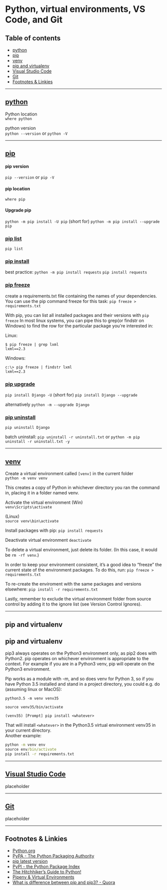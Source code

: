 

# Python, virtual environments, VS Code, and Git

## Table of contents

* [python](#python)
* [pip](#pip)
* [venv](#venv)
* [pip and virtualenv](#pip_venv)
* [Visual Studio Code](#vscode)
* [Git](#Git)
* [Footnotes & Linkies](#footnotes_linkies)

---
## [python](https://www.python.org/)

Python location<br>
`where python`

python version<br>
`python --version` or `python -V`

---
## [pip](https://pip.pypa.io/)

#### pip version
`pip --version` or `pip -V`

####  pip location
`where pip`

#### Upgrade pip
`python -m pip install -U pip` (short for)
`python -m pip install --upgrade pip`

### [pip list](https://pip.pypa.io/en/stable/reference/pip_list/)
`pip list`

### [pip install](https://pip.pypa.io/en/stable/reference/pip_install/)
best practice: `python -m pip install requests`
`pip install requests`

### [pip freeze](https://pip.pypa.io/en/stable/reference/pip_freeze/)
create a requirements.txt file containing the names of your dependencies. You can use the pip command freeze for this task:
`pip freeze > requirements.txt`


With pip, you can list all installed packages and their versions with `pip freeze`
In most linux systems, you can pipe this to grep(or findstr on Windows) to find the row for the particular package you're interested in:

Linux:
```
$ pip freeze | grep lxml
lxml==2.3
```

Windows:
```
c:\> pip freeze | findstr lxml
lxml==2.3
```

### [pip upgrade](https://link.com)
`pip install Django -U` (short for) `pip install Django --upgrade`

alternatively `python -m --upgrade Django`

### [pip uninstall](https://pip.pypa.io/en/stable/reference/pip_uninstall/)<br>
`pip uninstall Django`

batch uninstall:
`pip uninstall -r uninstall.txt` or `python -m pip uninstall -r uninstall.txt -y`

---
## [venv](https://docs.python.org/3/library/venv.html)
Create a virtual environment called `[venv]` in the current folder<br>
`python -m venv venv`<br>

This creates a copy of Python in whichever directory you ran the command in, placing it in a folder named venv.

Activate the virtual environment
(Win)<br>
`venv\Scripts\activate` 

(Linux)<br>
`source venv\bin\activate`

Install packages with pip:
`pip install requests`

Deactivate virtual environment
`deactivate`

To delete a virtual environment, just delete its folder. (In this case, it would be `rm -rf venv`.)

In order to keep your environment consistent, it’s a good idea to “freeze” the current state of the environment packages. To do this, run:
`pip freeze > requirements.txt`

To re-create the enviroment with the same packages and versions elsewhere:
`pip install -r requirements.txt`

Lastly, remember to exclude the virtual environment folder from source control by adding it to the ignore list (see Version Control Ignores).

---
## pip and virtualenv
<h2 id=pip_venv>pip and virtualenv</h2>

pip3 always operates on the Python3 environment only, as pip2 does with Python2. pip operates on whichever environment is appropriate to the context. For example if you are in a Python3 venv, pip will operate on the Python3 environment.

Pip works as a module with -m, and so does venv for Python 3, so if you have Python 3.5 installed and stand in a project directory, you could e.g. do (assuming linux or MacOS):

`python3.5 -m venv venv35`

`source venv35/bin/activate`

`(venv35) [Prompt] pip install <whatever>`

That will install `<whatever>` in the Python3.5 virtual environment venv35 in your current directory.<br>
Another example:
```cmd
python -m venv env
source env/bin/activate
pip install -r requirements.txt
```

---
[<h2 id="vscode">Visual Studio Code</h2>](https://code.visualstudio.com/)
placeholder

---
## [Git](https://git-scm.com/)
placeholder

---
<h2 id="footnotes_linkies">Footnotes & Linkies</h2>


* [Python.org](https://www.python.org/)
* [PyPA - The Python Packaging Authority](https://www.pypa.io/)
* [pip latest version](https://pip.pypa.io/en/latest/installing.html)
* [PyPI - the Python Package Index](https://pypi.python.org/pypi)
* [The Hitchhiker’s Guide to Python!](https://docs.python-guide.org/)
* [Pipenv & Virtual Environments](https://docs.python-guide.org/dev/virtualenvs/)
* [What is difference between pip and pip3? - Quora](https://www.quora.com/What-is-difference-between-pip-and-pip3)

